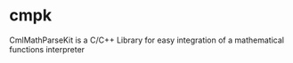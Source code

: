 # cmpk
CmlMathParseKit is a C/C++ Library for easy integration of a mathematical functions interpreter
